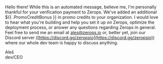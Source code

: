 [//]: # (Thank you for the verification payment to Zerops!)

Hello there! While this is an automated message, believe me, I'm personally thankful for your verification payment to Zerops. We've added an additional ${{ .PromoCreditBonus }} in promo credits to your organization. I would love to hear what you're building and help you set it up on Zerops, optimize the deployment process, or answer any questions regarding Zerops in general. Feel free to send me an email at ales@zerops.io or, better yet, join our Discord server ([https://discord.gg/zeropsio](https://discord.gg/zeropsio)) where our whole dev team is happy to discuss anything.

Aleš  
dev/CEO
